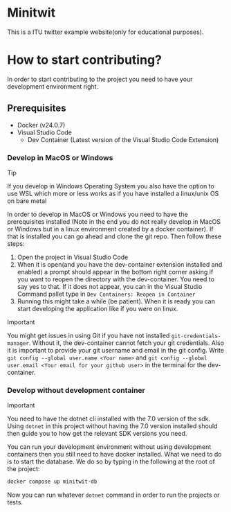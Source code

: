 # Minitwit
This is a ITU twitter example website(only for educational purposes).

# How to start contributing?
In order to start contributing to the project you need to have your development environment right.

## Prerequisites
- Docker (v24.0.7)
- Visual Studio Code
  - Dev Container (Latest version of the Visual Studio Code Extension)

### Develop in MacOS or Windows
> [!TIP]
> If you develop in Windows Operating System you also have the option to use WSL which more or less works as if you have installed a linux/unix OS on bare metal

In order to develop in MacOS or Windows you need to have the prerequisites installed (Note in the end you do not really develop in MacOS or Windows but in a linux environment created by a docker container). If that is installed you can go ahead and clone the git repo.
Then follow these steps:

1. Open the project in Visual Studio Code
2. When it is open(and you have the dev-container extension installed and enabled) a prompt should appear in the bottom right corner asking if you want to reopen the directory with the dev-container. You need to say yes to that.
If it does not appear, you can in the Visual Studio Command pallet type in `Dev Containers: Reopen in Container`
3. Running this might take a while (be patient). When it is ready you can start developing the application like if you were on linux.

> [!IMPORTANT]
> You might get issues in using Git if you have not installed `git-credentials-manager`. Without it, the dev-container cannot fetch your git credentials. Also it is important to provide your git username and email in the git config. Write `git config --global user.name <Your name>` and `git config --global user.email <Your email for your github user>` in the terminal for the dev-container.

### Develop without development container
> [!IMPORTANT]
> You need to have the dotnet cli installed with the 7.0 version of the sdk. Using `dotnet` in this project without having the 7.0 version installed should then guide you to how get the relevant SDK versions you need.

You can run your development environment without using development containers then you still need to have docker installed.
What we need to do is to start the database. We do so by typing in the following at the root of the project:
```bash
docker compose up minitwit-db
```

Now you can run whatever `dotnet` command in order to run the projects or tests.
